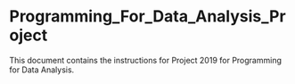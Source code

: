 # Programming_For_Data_Analysis_Project
This document contains the instructions for Project 2019 for Programming for Data Analysis.
